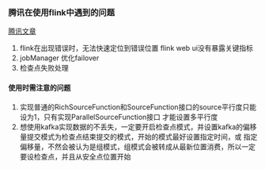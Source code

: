 ### 腾讯在使用flink中遇到的问题
[腾讯文章](https://mp.weixin.qq.com/s/zIp_14_hgRRa0sKCW4Vejw)
1. flink在出现错误时，无法快速定位到错误位置 flink web ui没有暴露关键指标
2. jobManager 优化failover
3. 检查点失败处理
#### 使用时需注意的问题
1. 实现普通的RichSourceFunction和SourceFunction接口的source平行度只能设为1，只有实现ParallelSourceFunction接口
才能设置多平行度
2. 想使用kafka实现数据的不丢失，一定要开启检查点模式，并设置kafka的偏移量提交模式为检查点结束提交的模式，开始的模式最好设置指定时间，或
指定偏移量，不然会被认为是组模式，组模式会被转成从最新位置消费，所以一定要设检查点，并且从安全点位置开始
